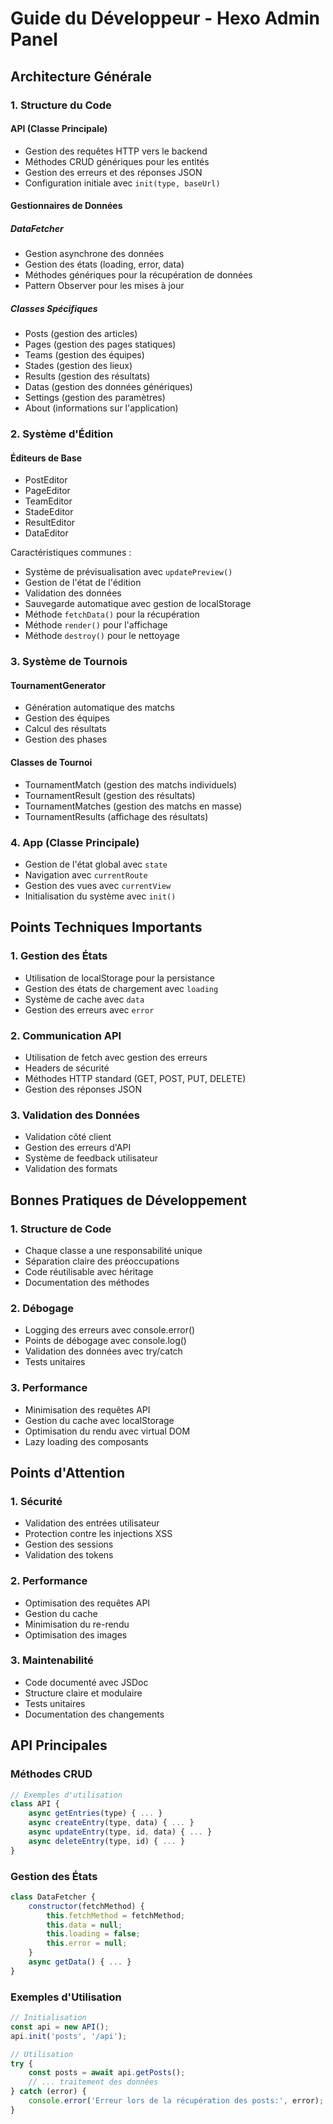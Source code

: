 # Guide du Développeur - Hexo Admin Panel

## Architecture Générale

### 1. Structure du Code

#### API (Classe Principale)
- Gestion des requêtes HTTP vers le backend
- Méthodes CRUD génériques pour les entités
- Gestion des erreurs et des réponses JSON
- Configuration initiale avec `init(type, baseUrl)`

#### Gestionnaires de Données

##### DataFetcher
- Gestion asynchrone des données
- Gestion des états (loading, error, data)
- Méthodes génériques pour la récupération de données
- Pattern Observer pour les mises à jour

##### Classes Spécifiques
- Posts (gestion des articles)
- Pages (gestion des pages statiques)
- Teams (gestion des équipes)
- Stades (gestion des lieux)
- Results (gestion des résultats)
- Datas (gestion des données génériques)
- Settings (gestion des paramètres)
- About (informations sur l'application)

### 2. Système d'Édition

#### Éditeurs de Base
- PostEditor
- PageEditor
- TeamEditor
- StadeEditor
- ResultEditor
- DataEditor

Caractéristiques communes :
- Système de prévisualisation avec `updatePreview()`
- Gestion de l'état de l'édition
- Validation des données
- Sauvegarde automatique avec gestion de localStorage
- Méthode `fetchData()` pour la récupération
- Méthode `render()` pour l'affichage
- Méthode `destroy()` pour le nettoyage

### 3. Système de Tournois

#### TournamentGenerator
- Génération automatique des matchs
- Gestion des équipes
- Calcul des résultats
- Gestion des phases

#### Classes de Tournoi
- TournamentMatch (gestion des matchs individuels)
- TournamentResult (gestion des résultats)
- TournamentMatches (gestion des matchs en masse)
- TournamentResults (affichage des résultats)

### 4. App (Classe Principale)
- Gestion de l'état global avec `state`
- Navigation avec `currentRoute`
- Gestion des vues avec `currentView`
- Initialisation du système avec `init()`

## Points Techniques Importants

### 1. Gestion des États
- Utilisation de localStorage pour la persistance
- Gestion des états de chargement avec `loading`
- Système de cache avec `data`
- Gestion des erreurs avec `error`

### 2. Communication API
- Utilisation de fetch avec gestion des erreurs
- Headers de sécurité
- Méthodes HTTP standard (GET, POST, PUT, DELETE)
- Gestion des réponses JSON

### 3. Validation des Données
- Validation côté client
- Gestion des erreurs d'API
- Système de feedback utilisateur
- Validation des formats

## Bonnes Pratiques de Développement

### 1. Structure de Code
- Chaque classe a une responsabilité unique
- Séparation claire des préoccupations
- Code réutilisable avec héritage
- Documentation des méthodes

### 2. Débogage
- Logging des erreurs avec console.error()
- Points de débogage avec console.log()
- Validation des données avec try/catch
- Tests unitaires

### 3. Performance
- Minimisation des requêtes API
- Gestion du cache avec localStorage
- Optimisation du rendu avec virtual DOM
- Lazy loading des composants

## Points d'Attention

### 1. Sécurité
- Validation des entrées utilisateur
- Protection contre les injections XSS
- Gestion des sessions
- Validation des tokens

### 2. Performance
- Optimisation des requêtes API
- Gestion du cache
- Minimisation du re-rendu
- Optimisation des images

### 3. Maintenabilité
- Code documenté avec JSDoc
- Structure claire et modulaire
- Tests unitaires
- Documentation des changements

## API Principales

### Méthodes CRUD
```javascript
// Exemples d'utilisation
class API {
    async getEntries(type) { ... }
    async createEntry(type, data) { ... }
    async updateEntry(type, id, data) { ... }
    async deleteEntry(type, id) { ... }
}
```

### Gestion des États
```javascript
class DataFetcher {
    constructor(fetchMethod) {
        this.fetchMethod = fetchMethod;
        this.data = null;
        this.loading = false;
        this.error = null;
    }
    async getData() { ... }
}
```

### Exemples d'Utilisation
```javascript
// Initialisation
const api = new API();
api.init('posts', '/api');

// Utilisation
try {
    const posts = await api.getPosts();
    // ... traitement des données
} catch (error) {
    console.error('Erreur lors de la récupération des posts:', error);
}
```

